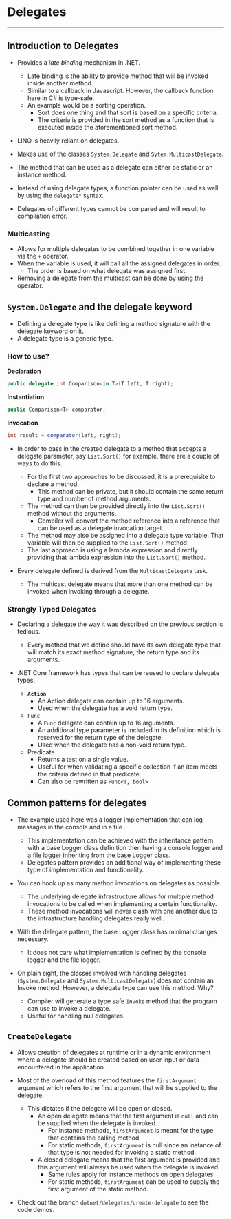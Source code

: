 # **Delegates**

---

## Introduction to Delegates

- Provides a _late binding_ mechanism in .NET.    
    - Late binding is the ability to provide method that will be invoked inside another method.
    - Similar to a callback in Javascript. However, the callback function here in C# is type-safe.
    - An example would be a sorting operation.
        - Sort does one thing and that sort is based on a specific criteria.
        - The criteria is provided in the sort method as a function that is executed inside the aforementioned sort method.

- LINQ is heavily reliant on delegates.
- Makes use of the classes `System.Delegate` and `Sytem.MulticastDelegate`.
- The method that can be used as a delegate can either be static or an instance method.
- Instead of using delegate types, a function pointer can be used as well by using the `delegate*` syntax.
- Delegates of different types cannot be compared and will result to compilation error.

### **Multicasting**

- Allows for multiple delegates to be combined together in one variable via the `+` operator.
- When the variable is used, it will call all the assigned delegates in order.
    - The order is based on what delegate was assigned first.
- Removing a delegate from the multicast can be done by using the `-` operator.

## `System.Delegate` and the delegate keyword

- Defining a delegate type is like defining a method signature with the delegate keyword on it.
- A delegate type is a generic type.

### How to use?

**Declaration**

```csharp
public delegate int Comparison<in T>(T left, T right);
```

**Instantiation**

```csharp
public Comparison<T> comparator;
```

**Invocation**

```csharp
int result = comparator(left, right);
```

- In order to pass in the created delegate to a method that accepts a delegate parameter, say `List.Sort()` for example, there are a couple of ways to do this.
    
    - For the first two approaches to be discussed, it is a prerequisite to declare a method.
        - This method can be private, but it should contain the same return type and number of method arguments.
    - The method can then be provided directly into the `List.Sort()` method without the arguments.
        - Compiler will convert the method reference into a reference that can be used as a delegate invocation target.
    - The method may also be assigned into a delegate type variable. That variable will then be supplied to the `List.Sort()` method.
    - The last approach is using a lambda expression and directly providing that lambda expression into the `List.Sort()` method.
- Every delegate defined is derived from the `MulticastDelegate` task.
    
    - The multicast delegate means that more than one method can be invoked when invoking through a delegate.

### Strongly Typed Delegates

- Declaring a delegate the way it was described on the previous section is tedious.
    - Every method that we define should have its own delegate type that will match its exact method signature, the return type and its arguments.

- .NET Core framework has types that can be reused to declare delegate types.
    - **`Action`**
        - An Action delegate can contain up to 16 arguments.
        - Used when the delegate has a void return type.
    - `Func`
        - A `Func` delegate can contain up to 16 arguments.
        - An additional type parameter is included in its definition which is reserved for the return type of the delegate.
        - Used when the delegate has a non-void return type.
    - Predicate
        - Returns a test on a single value.
        - Useful for when validating a specific collection if an item meets the criteria defined in that predicate.
        - Can also be rewritten as `Func<T, bool>`

## Common patterns for delegates

- The example used here was a logger implementation that can log messages in the console and in a file.
    - This implementation can be achieved with the inheritance pattern, with a base Logger class definition then having a console logger and a file logger inheriting from the base Logger class.
    - Delegates pattern provides an additional way of implementing these type of implementation and functionality.

- You can hook up as many method invocations on delegates as possible.
    - The underlying delegate infrastructure allows for multiple method invocations to be called when implementing a certain functionality.
    - These method invocations will never clash with one another due to the infrastructure handling delegates really well.

- With the delegate pattern, the base Logger class has minimal changes necessary.
    - It does not care what implementation is defined by the console logger and the file logger.

- On plain sight, the classes involved with handling delegates (`System.Delegate` and `System.MulticastDelegate`) does not contain an Invoke method. However, a delegate type can use this method. Why?
    - Compiler will generate a type safe `Invoke` method that the program can use to invoke a delegate.
    - Useful for handling null delegates.

## `CreateDelegate`

- Allows creation of delegates at runtime or in a dynamic environment where a delegate should be created based on user input or data encountered in the application.
    
- Most of the overload of this method features the `firstArgument` argument which refers to the first argument that will be supplied to the delegate.
    - This dictates if the delegate will be open or closed.
        - An open delegate means that the first argument is `null` and can be supplied when the delegate is invoked.
            - For instance methods, `firstArgument` is meant for the type that contains the calling method.
            - For static methods, `firstArgument` is null since an instance of that type is not needed for invoking a static method.
        - A closed delegate means that the first argument is provided and this argument will always be used when the delegate is invoked.
            - Same rules apply for instance methods on open delegates.
            - For static methods, `firstArgument` can be used to supply the first argument of the static method.

- Check out the branch `dotnet/delegates/create-delegate` to see the code demos.
